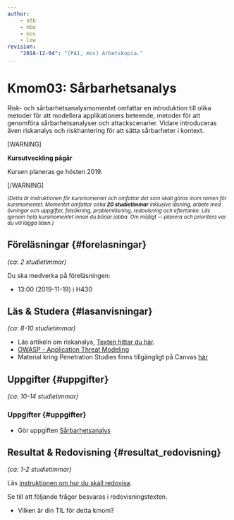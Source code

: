 ```yaml
---
author:
    - atb
    - mbo
    - mos
    - lew
revision:
    "2018-12-04": "(PA1, mos) Arbetskopia."
...
```

Kmom03: Sårbarhetsanalys
==================================

Risk- och sårbarhetsanalysmomentet omfattar en introduktion till olika metoder för att modellera applikationers beteende, metoder för att genomföra sårbarhetsanalyser och attackscenarier. Vidare introduceras även riskanalys och riskhantering för att sätta sårbarheter i kontext.

[WARNING]

**Kursutveckling pågår**

Kursen planeras ge hösten 2019.

[/WARNING]





<!--more-->

<small><i>(Detta är instruktionen för kursmomentet och omfattar det som skall göras inom ramen för kursmomentet. Momentet omfattar cirka **20 studietimmar** inklusive läsning, arbete med övningar och uppgifter, felsökning, problemlösning, redovisning och eftertanke. Läs igenom hela kursmomentet innan du börjar jobba. Om möjligt -- planera och prioritera var du vill lägga tiden.)</i></small>




Föreläsningar  {#forelasningar}
---------------------------------

*(ca: 2 studietimmar)*

Du ska medverka på föreläsningen:

* 13:00 (2019-11-19) i H430



Läs &amp; Studera  {#lasanvisningar}
---------------------------------

*(ca: 8-10 studietimmar)*


* Läs artikeln om riskanalys, [Texten hittar du här](/kursmaterial/itsec/doc/riskanalys.pdf).
* [OWASP - Application Threat Modeling](https://www.owasp.org/index.php/Application_Threat_Modeling)
* Material kring Penetration Studies finns tillgängligt på Canvas [här](https://bth.instructure.com/files/201805)



Uppgifter  {#uppgifter}
-------------------------------------------

*(ca: 10-14 studietimmar)*



### Uppgifter {#uppgifter}

* Gör uppgiften [Sårbarhetsanalys](/uppgift/sarbarhetsanalys)



Resultat & Redovisning  {#resultat_redovisning}
-----------------------------------------------

*(ca: 1-2 studietimmar)*

Läs [instruktionen om hur du skall redovisa](./../redovisa).

Se till att följande frågor besvaras i redovisningstexten.

* Vilken är din TIL för detta kmom?
